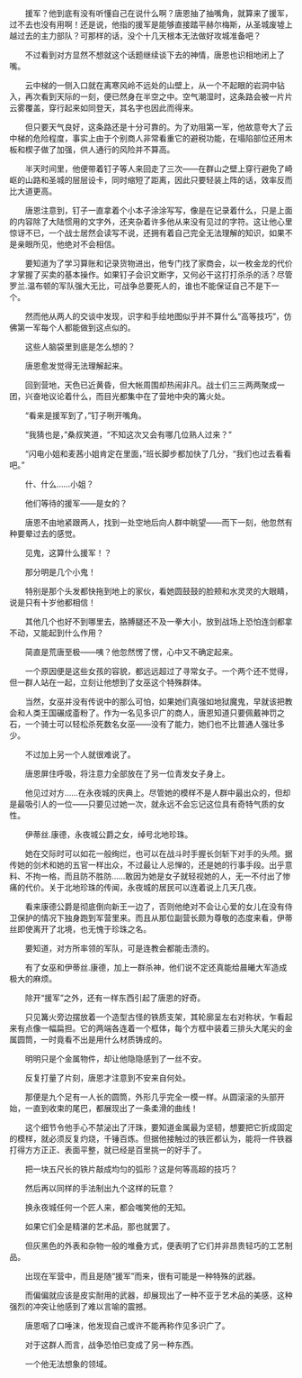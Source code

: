 　　援军？他到底有没有听懂自己在说什么啊？唐恩抽了抽嘴角，就算来了援军，过不去也没有用啊！还是说，他指的援军是能够直接踏平赫尔梅斯，从圣城废墟上越过去的主力部队？可那样的话，没个十几天根本无法做好攻城准备吧？

　　不过看到对方显然不想就这个话题继续谈下去的神情，唐恩也识相地闭上了嘴。

　　云中梯的一侧入口就在离寒风岭不远处的山壁上，从一个不起眼的岩洞中钻入，再次看到天际的一刻，便已然身在半空之中。空气潮湿时，这条路会被一片片云雾覆盖，穿行起来如同登天，其名字也因此而得来。

　　但只要天气良好，这条路还是十分可靠的。为了劝阻第一军，他故意夸大了云中梯的危险程度，事实上由于个别商人非常看重它的避税功能，在塌陷部位还用木板和楔子做了加强，供人通行的风险并不算高。

　　半天时间里，他便带着钉子等人来回走了三次——在群山之壁上穿行避免了崎岖的山路和圣城的层层设卡，同时缩短了距离，因此只要轻装上阵的话，效率反而比大道更高。

　　唐恩注意到，钉子一直拿着个小本子涂涂写写，像是在记录着什么，只是上面的内容除了大陆惯用的文字外，还夹杂着许多他从来没有见过的字符。这让他心里惊讶不已，一个战士居然会读写不说，还拥有着自己完全无法理解的知识，如果不是亲眼所见，他绝对不会相信。

　　要知道为了学习算账和记录货物进出，他专门找了家商会，以一枚金龙的代价才掌握了买卖的基本操作。如果钉子会识文断字，又何必干这打打杀杀的活？尽管罗兰.温布顿的军队强大无比，可战争总要死人的，谁也不能保证自己不是下一个。

　　然而他从两人的交谈中发现，识字和手绘地图似乎并不算什么“高等技巧”，仿佛第一军每个人都能做到这点似的。

　　这些人脑袋里到底是怎么想的？

　　唐恩愈发觉得无法理解起来。

　　回到营地，天色已近黄昏，但大帐周围却热闹非凡。战士们三三两两聚成一团，兴奋地议论着什么，而目光都集中在了营地中央的篝火处。

　　“看来是援军到了，”钉子咧开嘴角。

　　“我猜也是，”桑叔笑道，“不知这次又会有哪几位熟人过来？”

　　“闪电小姐和麦茜小姐肯定在里面，”班长脚步都加快了几分，“我们也过去看看吧。”

　　什、什么……小姐？

　　他们等待的援军——是女的？

　　唐恩不由地紧跟两人，找到一处空地后向人群中眺望——而下一刻，他忽然有种要晕过去的感觉。

　　见鬼，这算什么援军！？

　　那分明是几个小鬼！

　　特别是那个头发都快拖到地上的家伙，看她圆鼓鼓的脸颊和水灵灵的大眼睛，说是只有十岁他都相信！

　　其他几个也好不到哪里去，胳膊腿还不及一拳大小，放到战场上恐怕连剑都拿不动，又能起到什么作用？

　　简直是荒唐至极——咦？他忽然愣了愣，心中又不确定起来。

　　一个原因便是这些女孩的容貌，都远远超过了寻常女子。一个两个还不觉得，但一群人站在一起，立刻让他想到了女巫这个特殊群体。

　　当然，女巫并没有传说中的那么可怕，如果她们真强如地狱魔鬼，早就该把教会和人类王国碾成齑粉了。作为一名见多识广的商人，唐恩知道只要佩戴神罚之石，一个骑士可以轻松杀死数名女巫——没有了能力，她们也不比普通人强壮多少。

　　不过加上另一个人就很难说了。

　　唐恩屏住呼吸，将注意力全部放在了另一位青发女子身上。

　　他见过对方……在永夜城的庆典上。尽管她的模样不是人群中最出众的，但却是最吸引人的一位——只要见过她一次，就永远不会忘记这位具有奇特气质的女性。

　　伊蒂丝.康德，永夜城公爵之女，绰号北地珍珠。

　　她在交际时可以如花一般绚烂，也可以在战斗时手握长剑斩下对手的头颅。据传她的剑术和她的五官一样出众，不过最让人忌惮的，还是她的行事手段。出乎意料、不拘一格，而且防不胜防……敢因为她是女子就轻视她的人，无一不付出了惨痛的代价。关于北地珍珠的传闻，永夜城的居民可以连着说上几天几夜。

　　看来康德公爵是彻底倒向新王一边了，否则他绝对不会让心爱的女儿在没有侍卫保护的情况下独身跑到军营里来。而且从那位副营长颇为尊敬的态度来看，伊蒂丝即使离开了北境，也无愧于珍珠之名。

　　要知道，对方所率领的军队，可是连教会都能击溃的。

　　有了女巫和伊蒂丝.康德，加上一群杀神，他们说不定还真能给晨曦大军造成极大的麻烦。

　　除开“援军”之外，还有一样东西引起了唐恩的好奇。

　　只见篝火旁边摆放着一个造型古怪的铁质支架，其轮廓呈左右对称状，乍看起来有点像一幅扁担。它的两端各连着一个框体，每个方框中装着三排头大尾尖的金属圆筒，一时竟看不出是用什么材质铸成的。

　　明明只是个金属物件，却让他隐隐感到了一丝不安。

　　反复打量了片刻，唐恩才注意到不安来自何处。

　　那便是九个足有一人长的圆筒，外形几乎完全一模一样。从圆滚滚的头部开始，一直到收束的尾巴，都展现出了一条柔滑的曲线！

　　这个细节令他手心不禁泌出了汗珠，要知道金属最为坚韧，想要把它折成固定的模样，就必须反复灼烧，千锤百炼。但据他接触过的铁匠都认为，能将一件铁器打得方方正正、表面平整，就已经是百里挑一的好手了。

　　把一块五尺长的铁片敲成均匀的弧形？这是何等高超的技巧？

　　然后再以同样的手法制出九个这样的玩意？

　　换永夜城任何一个匠人来，都会嗤笑他的无知。

　　如果它们全是精湛的艺术品，那也就罢了。

　　但灰黑色的外表和杂物一般的堆叠方式，便表明了它们并非昂贵轻巧的工艺制品。

　　出现在军营中，而且是随“援军”而来，很有可能是一种特殊的武器。

　　而偏偏就应该是皮实耐用的武器，却展现出了一种不亚于艺术品的美感，这种强烈的冲突让他感到了难以言喻的震撼。

　　唐恩咽了口唾沫，他发现自己或许不能再称作见多识广了。

　　对于这群人而言，战争恐怕已变成了另一种东西。

　　一个他无法想象的领域。

　　
